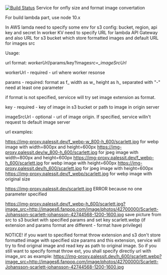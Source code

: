 [![Build Status](https://travis-ci.com/palessit/img-optim.svg?branch=master)](https://travis-ci.com/palessit/img-optim)
Service for onfly size and format image convertation

For build lambda part, use node 10.x

In AWS lamda need to specify some env for s3 config: bucket, region, api key and secret
In worker KV need to specify URL for lambda API Gateway and also URL for s3 bucket which store formatted images and default URL for images src

Usage:

url format:
_workerUrl_/params/key?image*src=\_imageSrcUrl*

workerUrl - required - url where worker resonse

params - required:
format as f\_
width as w\_
height as h\_
separated with "-"
need at least one parameter

if format is not specified, servicce will try set image extension as format.

key - required - key of image in s3 bucket or path to image in origin server

imageSrcUrl - optional - url of image origin. If specified, service willn't request to default image server

url examples:

https://img-proxy.palessit.dev/f_webp-w_800-h_600/scarlett.jpg for webp image with width=800px and height=600px
https://img-proxy.palessit.dev/w_800-h_600/scarlett.jpg for jpeg image with width=800px and height=600px
https://img-proxy.palessit.dev/f_webp-h_600/scarlett.jpg for webp image with height=600px
https://img-proxy.palessit.dev/h_600/scarlett.jpg for jpeg image with height=600px
https://img-proxy.palessit.dev/f_webp/scarlett.jpg for webp image with original size

https://img-proxy.palessit.dev/scarlett.jpg ERROR because no one parameter specified

https://img-proxy.palessit.dev/f_webp-h_600/scarlett.jpg?image_src=http://images6.fanpop.com/image/photos/42700000/Scarlett-Johansson-scarlett-johansson-42744568-1200-1600.jpg save picture from src to s3 bucket with specified params and set key scarlett.webp (if extension and params format are different - format have privilege)

NOTICE! if you want to specified format throw extension and s3 don't store formatted image with specified size params and this extension, service will try to find original image and read key as path to original image. So if you still want to specify format throw ext, you shall specify directly url with image_src as example:
https://img-proxy.palessit.dev/h_600/scarlett.webp?image_src=http://images6.fanpop.com/image/photos/42700000/Scarlett-Johansson-scarlett-johansson-42744568-1200-1600.jpg
